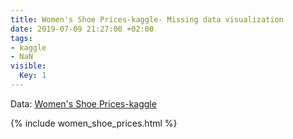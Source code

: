 ```yaml
---
title: Women's Shoe Prices-kaggle- Missing data visualization
date: 2019-07-09 21:27:00 +02:00
tags:
- kaggle
- NaN
visible:
  Key: 1
---
```


Data: [Women's Shoe Prices-kaggle](https://github.com/gowthamsharma/uploads_for_blog/blob/master/womens-shoes-prices.zip)

{% include women_shoe_prices.html %}